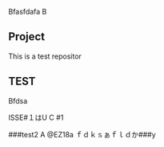 Bfasfdafa
B
## Project

This is a test repositor

## TEST

Bfdsa

ISSE#１はU
C
#1

###test2
A
@EZ18a
ｆｄｋｓぁｆｌｄか###y
